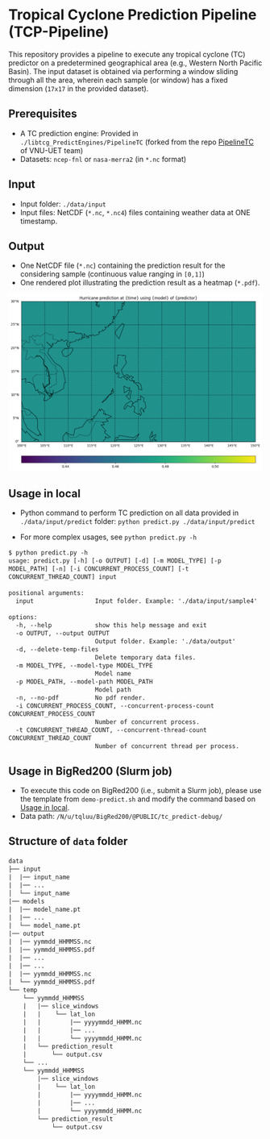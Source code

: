 # Tropical Cyclone Prediction Pipeline (TCP-Pipeline)

This repository provides a pipeline to execute any tropical cyclone (TC) predictor on a predetermined geographical area (e.g., Western North Pacific Basin). The input dataset is obtained via performing a window sliding through all the area, wherein each sample (or window) has a fixed dimension (`17x17` in the provided dataset).


## Prerequisites
* A TC prediction engine: Provided in `./libtcg_PredictEngines/PipelineTC` (forked from the repo [PipelineTC](https://github.com/AnhDucHoangGia/PipelineTC/) of VNU-UET team)
* Datasets: `ncep-fnl` or `nasa-merra2` (in `*.nc` format)

## Input

* Input folder: `./data/input`
* Input files: NetCDF (`*.nc`, `*.nc4`) files containing weather data at ONE timestamp.

## Output

* One NetCDF file (`*.nc`) containing the prediction result for the considering sample (continuous value ranging in `[0,1]`)
* One rendered plot illustrating the prediction result as a heatmap (`*.pdf`).

![Demo rendered result](demo.png "Demo rendered result")

## Usage in local

* Python command to perform TC prediction on all data provided in `./data/input/predict` folder: `python predict.py ./data/input/predict`

* For more complex usages, see `python predict.py -h`

```console
$ python predict.py -h
usage: predict.py [-h] [-o OUTPUT] [-d] [-m MODEL_TYPE] [-p MODEL_PATH] [-n] [-i CONCURRENT_PROCESS_COUNT] [-t CONCURRENT_THREAD_COUNT] input

positional arguments:
  input                 Input folder. Example: './data/input/sample4'

options:
  -h, --help            show this help message and exit
  -o OUTPUT, --output OUTPUT
                        Output folder. Example: './data/output'
  -d, --delete-temp-files
                        Delete temporary data files.
  -m MODEL_TYPE, --model-type MODEL_TYPE
                        Model name
  -p MODEL_PATH, --model-path MODEL_PATH
                        Model path
  -n, --no-pdf          No pdf render.
  -i CONCURRENT_PROCESS_COUNT, --concurrent-process-count CONCURRENT_PROCESS_COUNT
                        Number of concurrent process.
  -t CONCURRENT_THREAD_COUNT, --concurrent-thread-count CONCURRENT_THREAD_COUNT
                        Number of concurrent thread per process.
```

## Usage in BigRed200 (Slurm job)

* To execute this code on BigRed200 (i.e., submit a Slurm job), please use the template from `demo-predict.sh` and modify the command based on [Usage in local](#usage-in-local).
* Data path: `/N/u/tqluu/BigRed200/@PUBLIC/tc_predict-debug/`

## Structure of `data` folder 
```console
data
├── input
|  |── input_name
|  |── ...
│  └── input_name
|── models
|  |── model_name.pt
|  |── ...
|  └── model_name.pt
|── output
|  |── yymmdd_HHMMSS.nc
|  |── yymmdd_HHMMSS.pdf
|  |── ...
|  |── ...
|  |── yymmdd_HHMMSS.nc
|  └── yymmdd_HHMMSS.pdf
└── temp
    └── yymmdd_HHMMSS
    |   |── slice_windows
    |   |    └── lat_lon
    |   |        |── yyyymmdd_HHMM.nc
    |   |        |── ...
    |   |        └── yyyymmdd_HHMM.nc
    |   └── prediction_result
    |       └── output.csv
    └── ...
    └── yymmdd_HHMMSS
        |── slice_windows
        |    └── lat_lon
        |        |── yyyymmdd_HHMM.nc
        |        |── ...
        |        └── yyyymmdd_HHMM.nc
        └── prediction_result
            └── output.csv  
```
